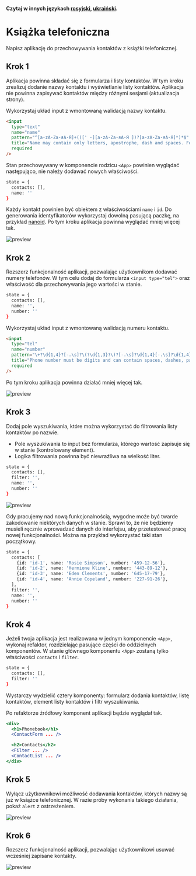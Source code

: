 **Czytaj w innych językach [rosyjski](README.md), [ukraiński](README.ua.md).**

# Książka telefoniczna

Napisz aplikację do przechowywania kontaktów z książki telefonicznej.

## Krok 1

Aplikacja powinna składać się z formularza i listy kontaktów. W tym kroku zrealizuj dodanie nazwy kontaktu i wyświetlanie listy kontaktów. Aplikacja nie powinna zapisywać kontaktów między różnymi sesjami (aktualizacja strony).

Wykorzystaj układ input z wmontowaną walidacją nazwy kontaktu.


```html
<input
  type="text"
  name="name"
  pattern="^[a-zA-Zа-яА-Я]+(([' -][a-zA-Zа-яА-Я ])?[a-zA-Zа-яА-Я]*)*$"
  title="Name may contain only letters, apostrophe, dash and spaces. For example Adrian, Jacob Mercer, Charles de Batz de Castelmore d'Artagnan"
  required
/>
```
Stan przechowywany w komponencie rodzicu `<App>` powinien wyglądać następująco, nie należy dodawać nowych właściwości.

```bash
state = {
  contacts: [],
  name: ''
}
```

Każdy kontakt powinien być obiektem z właściwościami `name` i `id`. Do generowania identyfikatorów wykorzystaj dowolną pasującą paczkę, na przykład [nanoid](https://www.npmjs.com/package/nanoid). Po tym kroku aplikacja powinna wyglądać mniej więcej tak.

![preview](./mockup/step-1.png)

## Krok 2

Rozszerz funkcjonalność aplikacji, pozwalając użytkownikom dodawać numery telefonów. W tym celu dodaj do formularza `<input type="tel">` oraz właściwość dla przechowywania jego wartości w stanie.

```bash
state = {
  contacts: [],
  name: '',
  number: ''
}
```

Wykorzystaj układ input z wmontowaną walidacją numeru kontaktu.

```html
<input
  type="tel"
  name="number"
  pattern="\+?\d{1,4}?[-.\s]?\(?\d{1,3}?\)?[-.\s]?\d{1,4}[-.\s]?\d{1,4}[-.\s]?\d{1,9}"
  title="Phone number must be digits and can contain spaces, dashes, parentheses and can start with +"
  required
/>
```

Po tym kroku aplikacja powinna działać mniej więcej tak.

![preview](./mockup/step-2.png)

## Krok 3

Dodaj pole wyszukiwania, które można wykorzystać do filtrowania listy kontaktów po nazwie.

- Pole wyszukiwania to input bez formularza, którego wartość zapisuje się w stanie (kontrolowany element).
- Logika filtrowania powinna być niewrażliwa na wielkość liter.

```bash
state = {
  contacts: [],
  filter: '',
  name: '',
  number: ''
}
```

![preview](./mockup/step-3.gif)

Gdy pracujemy nad nową funkcjonalnością, wygodne może być twarde zakodowanie niektórych danych w stanie. Sprawi to, że nie będziemy musieli ręcznie wprowadzać danych do interfejsu, aby przetestować pracę nowej funkcjonalności. Można na przykład wykorzystać taki stan początkowy.

```bash
state = {
  contacts: [
    {id: 'id-1', name: 'Rosie Simpson', number: '459-12-56'},
    {id: 'id-2', name: 'Hermione Kline', number: '443-89-12'},
    {id: 'id-3', name: 'Eden Clements', number: '645-17-79'},
    {id: 'id-4', name: 'Annie Copeland', number: '227-91-26'},
  ],
  filter: '',
  name: '',
  number: ''
}
```

## Krok 4

Jeżeli twoja aplikacja jest realizowana w jednym komponencie `<App>`, wykonaj refaktor, rozdzielając pasujące części do oddzielnych komponentów. W stanie głównego komponentu `<App>` zostaną tylko właściwości `contacts` i `filter`.

```bash
state = {
  contacts: [],
  filter: ''
}
```
Wystarczy wydzielić cztery komponenty: formularz dodania kontaktów, listę kontaktów, element listy kontaktów i filtr wyszukiwania.

Po refaktorze źródłowy komponent aplikacji będzie wyglądał tak.

```jsx
<div>
  <h1>Phonebook</h1>
  <ContactForm ... />

  <h2>Contacts</h2>
  <Filter ... />
  <ContactList ... />
</div>
```

## Krok 5

Wyłącz użytkownikowi możliwość dodawania kontaktów, których nazwy są już w książce telefonicznej. W razie próby wykonania takiego działania, pokaż `alert` z ostrzeżeniem.

![preview](./mockup/step-5.png)

## Krok 6

Rozszerz funkcjonalność aplikacji, pozwalając użytkownikowi usuwać wcześniej zapisane kontakty.

![preview](./mockup/step-6.gif)
